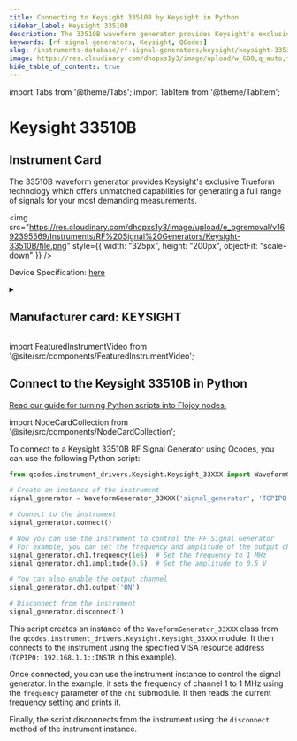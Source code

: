```yaml
---
title: Connecting to Keysight 33510B by Keysight in Python
sidebar_label: Keysight 33510B
description: The 33510B waveform generator provides Keysight's exclusive Trueform technology which offers unmatched capabilities for generating a full range of signals for your most demanding measurements.
keywords: [rf signal generators, Keysight, QCodes]
slug: /instruments-database/rf-signal-generators/keysight/keysight-33510b
image: https://res.cloudinary.com/dhopxs1y3/image/upload/w_600,q_auto,f_auto/e_bgremoval/v1692395569/Instruments/RF%20Signal%20Generators/Keysight-33510B/file.jpg
hide_table_of_contents: true
---
```


import Tabs from '@theme/Tabs';
import TabItem from '@theme/TabItem';

# Keysight 33510B

## Instrument Card

<div className="flex">

<div>

The 33510B waveform generator provides Keysight's exclusive Trueform technology which offers unmatched capabilities for generating a full range of signals for your most demanding measurements.

</div>

<img src="https://res.cloudinary.com/dhopxs1y3/image/upload/e_bgremoval/v1692395569/Instruments/RF%20Signal%20Generators/Keysight-33510B/file.png" style={{ width: "325px", height: "200px", objectFit: "scale-down" }} />

</div>

<div className="flex text-center">

<p>Device Specification: <a target="\_blank" href="https://www.keysight.com/us/en/assets/7018-05928/data-sheets/5992-2572.pdf">here</a></p>

</div>

<details style={{ marginTop: "15px"}}>
<summary><h2>Manufacturer card: KEYSIGHT</h2></summary>

<img src="https://res.cloudinary.com/dhopxs1y3/image/upload/v1692125973/Instruments/Vendor%20Logos/Keysight.png" style={{ width: "100%", height: "170px",objectFit: "scale-down" }} />

Keysight Technologies, or Keysight, is an American company that manufactures electronics test and measurement equipment and software.

<ul>
  <li>Headquarters: USA</li>
  <li>Yearly Revenue (millions, USD): 5420.0</li>
  <li>Vendor Website: <a href="https://www.keysight.com/us/en/home.html">here</a></li>
</ul>
</details>

import FeaturedInstrumentVideo from '@site/src/components/FeaturedInstrumentVideo';

<FeaturedInstrumentVideo category='RF_SIGNAL_GENERATORS' manufacturer='KEYSIGHT'></FeaturedInstrumentVideo>


## Connect to the Keysight 33510B in Python

[Read our guide for turning Python scripts into Flojoy nodes.](https://docs.flojoy.ai/custom-nodes/creating-custom-node/)

import NodeCardCollection from '@site/src/components/NodeCardCollection';

<Tabs>

<TabItem value="Flojoy" label="Flojoy" className="flojoy-instrument-tabs">

<NodeCardCollection category='RF_SIGNAL_GENERATORS' manufacturer='KEYSIGHT'></NodeCardCollection>

</TabItem>
<TabItem value="QCodes" label="QCodes">

To connect to a Keysight 33510B RF Signal Generator using Qcodes, you can use the following Python script:

```python
from qcodes.instrument_drivers.Keysight.Keysight_33XXX import WaveformGenerator_33XXX

# Create an instance of the instrument
signal_generator = WaveformGenerator_33XXX('signal_generator', 'TCPIP0::192.168.1.1::INSTR')

# Connect to the instrument
signal_generator.connect()

# Now you can use the instrument to control the RF Signal Generator
# For example, you can set the frequency and amplitude of the output channel
signal_generator.ch1.frequency(1e6)  # Set the frequency to 1 MHz
signal_generator.ch1.amplitude(0.5)  # Set the amplitude to 0.5 V

# You can also enable the output channel
signal_generator.ch1.output('ON')

# Disconnect from the instrument
signal_generator.disconnect()
```

This script creates an instance of the `WaveformGenerator_33XXX` class from the `qcodes.instrument_drivers.Keysight.Keysight_33XXX` module. It then connects to the instrument using the specified VISA resource address (`TCPIP0::192.168.1.1::INSTR` in this example).

Once connected, you can use the instrument instance to control the signal generator. In the example, it sets the frequency of channel 1 to 1 MHz using the `frequency` parameter of the `ch1` submodule. It then reads the current frequency setting and prints it.

Finally, the script disconnects from the instrument using the `disconnect` method of the instrument instance.

</TabItem>
</Tabs>
